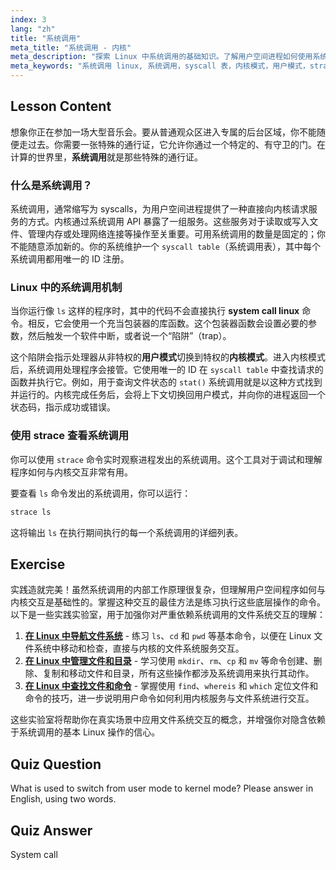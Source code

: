 ```yaml
---
index: 3
lang: "zh"
title: "系统调用"
meta_title: "系统调用 - 内核"
meta_description: "探索 Linux 中系统调用的基础知识。了解用户空间进程如何使用系统调用（syscalls）向内核请求服务、切换模式以及系统调用表的工作原理。使用 `strace` 查看实际的系统调用。"
meta_keywords: "系统调用 linux, 系统调用，syscall 表，内核模式，用户模式，strace, linux 内核，syscall API"
---
```


## Lesson Content

想象你正在参加一场大型音乐会。要从普通观众区进入专属的后台区域，你不能随便走过去。你需要一张特殊的通行证，它允许你通过一个特定的、有守卫的门。在计算的世界里，**系统调用**就是那些特殊的通行证。

### 什么是系统调用？

系统调用，通常缩写为 syscalls，为用户空间进程提供了一种直接向内核请求服务的方式。内核通过系统调用 API 暴露了一组服务。这些服务对于读取或写入文件、管理内存或处理网络连接等操作至关重要。可用系统调用的数量是固定的；你不能随意添加新的。你的系统维护一个 `syscall table`（系统调用表），其中每个系统调用都用唯一的 ID 注册。

### Linux 中的系统调用机制

当你运行像 `ls` 这样的程序时，其中的代码不会直接执行 **system call linux** 命令。相反，它会使用一个充当包装器的库函数。这个包装器函数会设置必要的参数，然后触发一个软件中断，或者说一个“陷阱”（trap）。

这个陷阱会指示处理器从非特权的**用户模式**切换到特权的**内核模式**。进入内核模式后，系统调用处理程序会接管。它使用唯一的 ID 在 `syscall table` 中查找请求的函数并执行它。例如，用于查询文件状态的 `stat()` 系统调用就是以这种方式找到并运行的。内核完成任务后，会将上下文切换回用户模式，并向你的进程返回一个状态码，指示成功或错误。

### 使用 strace 查看系统调用

你可以使用 `strace` 命令实时观察进程发出的系统调用。这个工具对于调试和理解程序如何与内核交互非常有用。

要查看 `ls` 命令发出的系统调用，你可以运行：

```bash
strace ls
```

这将输出 `ls` 在执行期间执行的每一个系统调用的详细列表。

## Exercise

实践造就完美！虽然系统调用的内部工作原理很复杂，但理解用户空间程序如何与内核交互是基础性的。掌握这种交互的最佳方法是练习执行这些底层操作的命令。以下是一些实践实验室，用于加强你对严重依赖系统调用的文件系统交互的理解：

1. **[在 Linux 中导航文件系统](https://labex.io/zh/labs/comptia-navigate-the-filesystem-in-linux-590971)** - 练习 `ls`、`cd` 和 `pwd` 等基本命令，以便在 Linux 文件系统中移动和检查，直接与内核的文件系统服务交互。
2. **[在 Linux 中管理文件和目录](https://labex.io/zh/labs/comptia-manage-files-and-directories-in-linux-590835)** - 学习使用 `mkdir`、`rm`、`cp` 和 `mv` 等命令创建、删除、复制和移动文件和目录，所有这些操作都涉及系统调用来执行其动作。
3. **[在 Linux 中查找文件和命令](https://labex.io/zh/labs/comptia-find-files-and-commands-in-linux-590834)** - 掌握使用 `find`、`whereis` 和 `which` 定位文件和命令的技巧，进一步说明用户命令如何利用内核服务与文件系统进行交互。

这些实验室将帮助你在真实场景中应用文件系统交互的概念，并增强你对隐含依赖于系统调用的基本 Linux 操作的信心。

## Quiz Question

What is used to switch from user mode to kernel mode? Please answer in English, using two words.

## Quiz Answer

System call
